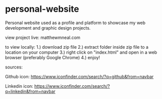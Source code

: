 # personal-website

Personal website used as a profile and platform to showcase my web development and graphic design projects.

view project live: matthewmneal.com


to view locally: 1.) download zip file
		 2.) extract folder inside zip file to a location on your computer
		 3.) right click on "index.html" and open in a web browser (preferably Google Chrome)
		 4.) enjoy!








sources:

Github icon: https://www.iconfinder.com/search/?q=github&from=navbar

Linkedin icon: https://www.iconfinder.com/search/?q=linkedin&from=navbar

